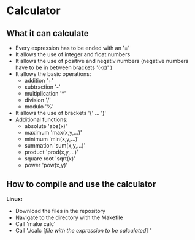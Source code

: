 # Calculator

##  What it can calculate
  
  - Every expression has to be ended with an '='
  - It allows the use of integer and float numbers
  - It allows the use of positive and negativ numbers (negative numbers have to be in between brackets '(-x)' )
  - It allows the basic operations: 
    - addition '+'
    - subtraction '-'
    - multiplication '\*'
    - division '/'
    - modulo '%' 
  - It allows the use of brackets '(' ... ')'
  - Additional functions: 
    - absolute 'abs(x)'
    - maximum 'max(x,y,...)'
    - minimum 'min(x,y,...)'
    - summation 'sum(x,y,...)' 
    - product 'prod(x,y,...)'
    - square root 'sqrt(x)'
    - power 'pow(x,y)'
    
##  How to compile and use the calculator

  **Linux:**
- Download the files in the repository
- Navigate to the directory with the Makefile
- Call 'make calc'
- Call './calc [*file with the expression to be calculated*] '

    

